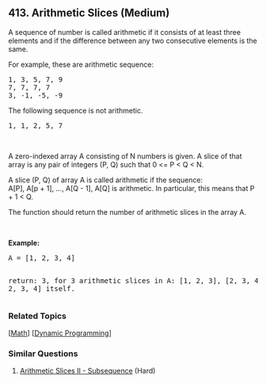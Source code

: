 <!--|This file generated by command(leetcode description); DO NOT EDIT.    |-->
<!--+----------------------------------------------------------------------+-->
<!--|@author    Openset <openset.wang@gmail.com>                           |-->
<!--|@link      https://github.com/openset                                 |-->
<!--|@home      https://github.com/openset/leetcode                        |-->
<!--+----------------------------------------------------------------------+-->

## 413. Arithmetic Slices (Medium)

<p>A sequence of number is called arithmetic if it consists of at least three elements and if the difference between any two consecutive elements is the same.</p>

<p>For example, these are arithmetic sequence:</p>
<pre>1, 3, 5, 7, 9
7, 7, 7, 7
3, -1, -5, -9</pre>

<p>The following sequence is not arithmetic.</p> <pre>1, 1, 2, 5, 7</pre> 
<br/>

<p>A zero-indexed array A consisting of N numbers is given. A slice of that array is any pair of integers (P, Q) such that 0 <= P < Q < N.</p>

<p>A slice (P, Q) of array A is called arithmetic if the sequence:<br/>
    A[P], A[p + 1], ..., A[Q - 1], A[Q] is arithmetic. In particular, this means that P + 1 < Q.</p>

<p>The function should return the number of arithmetic slices in the array A. </p>
<br/>

<p><b>Example:</b>
<pre>
A = [1, 2, 3, 4]

return: 3, for 3 arithmetic slices in A: [1, 2, 3], [2, 3, 4] and [1, 2, 3, 4] itself.
</pre>

### Related Topics
  [[Math](https://github.com/openset/leetcode/tree/master/tag/math/README.md)]
  [[Dynamic Programming](https://github.com/openset/leetcode/tree/master/tag/dynamic-programming/README.md)]

### Similar Questions
  1. [Arithmetic Slices II - Subsequence](https://github.com/openset/leetcode/tree/master/problems/arithmetic-slices-ii-subsequence) (Hard)
